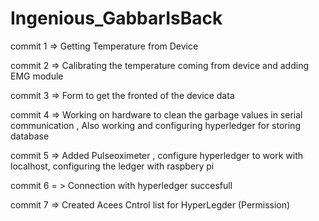 # Ingenious_GabbarIsBack


commit 1 => Getting Temperature from Device 

commit 2 => Calibrating the temperature coming from device and adding EMG module

commit 3 => Form to get the fronted of the device data

commit 4 => Working on hardware to clean the garbage values in serial communication , Also working and configuring hyperledger for storing database

commit 5 => Added Pulseoximeter , configure hyperledger to work with localhost, configuring the ledger with raspbery pi

commit 6 = > Connection with hyperledger succesfull

commit 7 => Created Acees Cntrol list for HyperLegder (Permission) 
